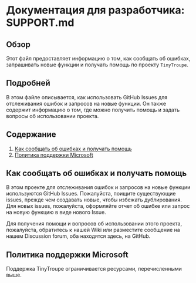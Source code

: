 # Документация для разработчика: SUPPORT.md

## Обзор

Этот файл предоставляет информацию о том, как сообщать об ошибках, запрашивать новые функции и получать помощь по проекту `TinyTroupe`.

## Подробней

В этом файле описывается, как использовать GitHub Issues для отслеживания ошибок и запросов на новые функции. Он также содержит информацию о том, где можно получить помощь и задать вопросы об использовании проекта.

## Содержание

1.  [Как сообщать об ошибках и получать помощь](#как-сообщать-об-ошибках-и-получать-помощь)
2.  [Политика поддержки Microsoft](#политика-поддержки-microsoft)

## Как сообщать об ошибках и получать помощь

В этом проекте для отслеживания ошибок и запросов на новые функции используются GitHub Issues. Пожалуйста, поищите существующие issues, прежде чем создавать новые, чтобы избежать дублирования. Для новых issues, пожалуйста, оформляйте отчет об ошибке или запрос на новую функцию в виде нового Issue.

Для получения помощи и вопросов об использовании этого проекта, пожалуйста, обратитесь к нашей Wiki или разместите сообщение на нашем Discussion forum, оба находятся здесь, на GitHub.

## Политика поддержки Microsoft

Поддержка TinyTroupe ограничивается ресурсами, перечисленными выше.